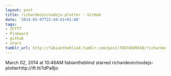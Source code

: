```yaml
---
layout: post
title: richardeoin/nodejs-plotter · GitHub
date: '2014-03-07T21:44:41+01:00'
tags:
- IFTTT
- Pinboard
- github
- stars
tumblr_url: http://fabiantheblind.tumblr.com/post/78874899568/richardeoin-nodejs-plotter-github
---
```

March 02, 2014 at 10:46AM
fabiantheblind starred richardeoin/nodejs-plotterhttp://ift.tt/1dPa8jo
